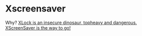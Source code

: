 Xscreensaver
===

Why? [XLock is an insecure dinosaur, topheavy and dangerous. XScreenSaver is the way to go!](http://www.jwz.org/xscreensaver/versus-xlock.html)
